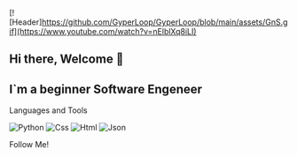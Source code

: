 [![Header]https://github.com/GyperLoop/GyperLoop/blob/main/assets/GnS.gif](https://www.youtube.com/watch?v=nElblXq8iLI)

## Hi there, Welcome 👋

## I`m a beginner Software Engeneer

Languages and Tools

![Python](https://img.shields.io/badge/Python-green?style=for-the-badge&logo=python)
![Css](https://img.shields.io/badge/Css-blue?style=for-the-badge&logo=css)
![Html](https://img.shields.io/badge/Html-grey?style=for-the-badge&logo=flutter)
![Json](https://img.shields.io/badge/Json-orange?style=for-the-badge&logo=json)


Follow Me!

